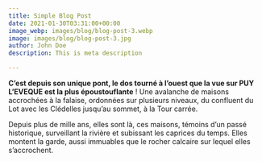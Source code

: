 ```yaml
---
title: Simple Blog Post
date: 2021-01-30T03:31:00+00:00
image_webp: images/blog/blog-post-3.webp
image: images/blog/blog-post-3.jpg
author: John Doe
description: This is meta description

---
```

**C’est depuis son unique pont, le dos tourné à l’ouest que la vue sur PUY L’EVEQUE est la plus époustouflante** ! Une avalanche de maisons accrochées à la falaise, ordonnées sur plusieurs niveaux, du confluent du Lot avec les Clédelles jusqu’au sommet, à la Tour carrée. 

Depuis plus de mille ans, elles sont là, ces maisons,  témoins d’un passé historique, surveillant la rivière et subissant les caprices du temps. Elles montent la garde,  aussi immuables que le rocher calcaire sur lequel elles s’accrochent.